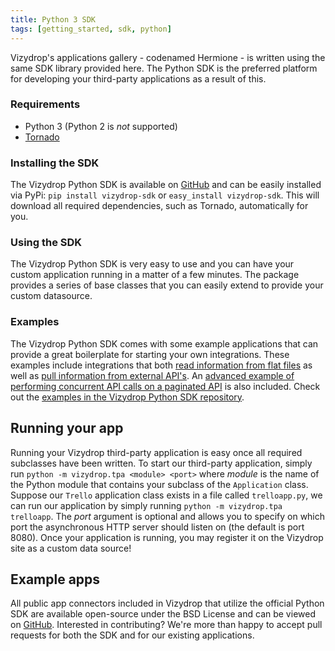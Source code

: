 ```yaml
---
title: Python 3 SDK
tags: [getting_started, sdk, python]
---
```


Vizydrop's applications gallery - codenamed Hermione - is written using the same SDK library provided here.  The Python SDK is the preferred platform for developing your third-party applications as a result of this.

### Requirements

- Python 3 (Python 2 is _not_ supported)
- [Tornado](http://tornado-web.org)

### Installing the SDK

The Vizydrop Python SDK is available on [GitHub](https://github.com/vizydrop/vizydrop-python-sdk) and can be easily installed via PyPi:  `pip install vizydrop-sdk` or `easy_install vizydrop-sdk`.  This will download all required dependencies, such as Tornado, automatically for you.

### Using the SDK

The Vizydrop Python SDK is very easy to use and you can have your custom application running in a matter of a few minutes.  The package provides a series of base classes that you can easily extend to provide your custom datasource.

### Examples

The Vizydrop Python SDK comes with some example applications that can provide a great boilerplate for starting your own integrations.  These examples include integrations that both [read information from flat files](https://github.com/vizydrop/vizydrop-python-sdk/tree/master/examples/flatfile) as well as [pull information from external API's](https://github.com/vizydrop/vizydrop-python-sdk/tree/master/examples/external_api).  An [advanced example of performing concurrent API calls on a paginated API](https://github.com/vizydrop/vizydrop-python-sdk/tree/master/examples/concurrent_external_api) is also included.  Check out the [examples in the Vizydrop Python SDK repository](https://github.com/vizydrop/vizydrop-python-sdk/tree/master/examples).


## Running your app

Running your Vizydrop third-party application is easy once all required subclasses have been written.  To start our third-party application, simply run `python -m vizydrop.tpa <module> <port>` where _module_ is the name of the Python module that contains your subclass of the `Application` class.  Suppose our `Trello` application class exists in a file called `trelloapp.py`, we can run our application by simply running `python -m vizydrop.tpa trelloapp`.  The _port_ argument is optional and allows you to specify on which port the asynchronous HTTP server should listen on (the default is port 8080).  Once your application is running, you may register it on the Vizydrop site as a custom data source!

## Example apps

All public app connectors included in Vizydrop that utilize the official Python SDK are available open-source under the BSD License and can be viewed on [GitHub](https://github.com/vizydrop/vizydrop-python-sdk/tree/master/examples).  Interested in contributing?  We're more than happy to accept pull requests for both the SDK and for our existing applications.